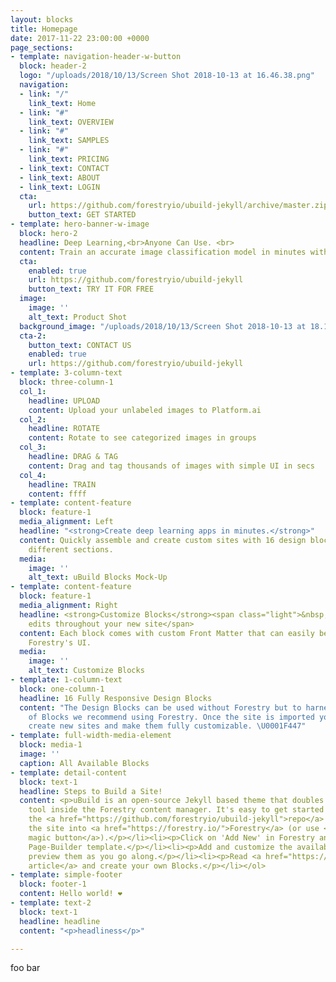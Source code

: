 ```yaml
---
layout: blocks
title: Homepage
date: 2017-11-22 23:00:00 +0000
page_sections:
- template: navigation-header-w-button
  block: header-2
  logo: "/uploads/2018/10/13/Screen Shot 2018-10-13 at 16.46.38.png"
  navigation:
  - link: "/"
    link_text: Home
  - link: "#"
    link_text: OVERVIEW
  - link: "#"
    link_text: SAMPLES
  - link: "#"
    link_text: PRICING
  - link_text: CONTACT
  - link_text: ABOUT
  - link_text: LOGIN
  cta:
    url: https://github.com/forestryio/ubuild-jekyll/archive/master.zip
    button_text: GET STARTED
- template: hero-banner-w-image
  block: hero-2
  headline: Deep Learning,<br>Anyone Can Use. <br>
  content: Train an accurate image classification model in minutes with zero coding
  cta:
    enabled: true
    url: https://github.com/forestryio/ubuild-jekyll
    button_text: TRY IT FOR FREE
  image:
    image: ''
    alt_text: Product Shot
  background_image: "/uploads/2018/10/13/Screen Shot 2018-10-13 at 18.18.08.png"
  cta-2:
    button_text: CONTACT US
    enabled: true
    url: https://github.com/forestryio/ubuild-jekyll
- template: 3-column-text
  block: three-column-1
  col_1:
    headline: UPLOAD
    content: Upload your unlabeled images to Platform.ai
  col_2:
    headline: ROTATE
    content: Rotate to see categorized images in groups
  col_3:
    headline: DRAG & TAG
    content: Drag and tag thousands of images with simple UI in secs
  col_4:
    headline: TRAIN
    content: ffff
- template: content-feature
  block: feature-1
  media_alignment: Left
  headline: "<strong>Create deep learning apps in minutes.</strong>"
  content: Quickly assemble and create custom sites with 16 design blocks for seven
    different sections.
  media:
    image: ''
    alt_text: uBuild Blocks Mock-Up
- template: content-feature
  block: feature-1
  media_alignment: Right
  headline: <strong>Customize Blocks</strong><span class="light">&nbsp;to make quick
    edits throughout your new site</span>
  content: Each block comes with custom Front Matter that can easily be edited in
    Forestry's UI.
  media:
    image: ''
    alt_text: Customize Blocks
- template: 1-column-text
  block: one-column-1
  headline: 16 Fully Responsive Design Blocks
  content: "The Design Blocks can be used without Forestry but to harness the power
    of Blocks we recommend using Forestry. Once the site is imported you can immediately
    create new sites and make them fully customizable. \U0001F447"
- template: full-width-media-element
  block: media-1
  image: ''
  caption: All Available Blocks
- template: detail-content
  block: text-1
  headline: Steps to Build a Site!
  content: <p>uBuild is an open-source Jekyll based theme that doubles as a builder
    tool inside the Forestry content manager. It's easy to get started!</p><ol><li><p>Fork
    the <a href="https://github.com/forestryio/ubuild-jekyll">repo</a> and import
    the site into <a href="https://forestry.io/">Forestry</a> (or use <a href="https://forestry.io/blog/ubuild-a-new-theme-for-static-sites-using-blocks#even-quicker-start">our
    magic button</a>).</p></li><li><p>Click on 'Add New' in Forestry and select the
    Page-Builder template.</p></li><li><p>Add and customize the available Blocks and
    preview them as you go along.</p></li><li><p>Read <a href="https://forestry.io/blog/ubuild-a-new-theme-for-static-sites-using-blocks/">our
    article</a> and create your own Blocks.</p></li></ol>
- template: simple-footer
  block: footer-1
  content: Hello world! ❤︎
- template: text-2
  block: text-1
  headline: headline
  content: "<p>headliness</p>"

---
```

foo bar
